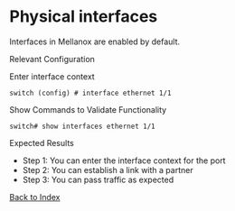 # Physical interfaces

Interfaces in Mellanox are enabled by default.

Relevant Configuration 

Enter interface context 

```
switch (config) # interface ethernet 1/1
```

Show Commands to Validate Functionality 

```
switch# show interfaces ethernet 1/1
```

Expected Results 

* Step 1: You can enter the interface context for the port 
* Step 2: You can establish a link with a partner
* Step 3: You can pass traffic as expected 

[Back to Index](./index.md)
